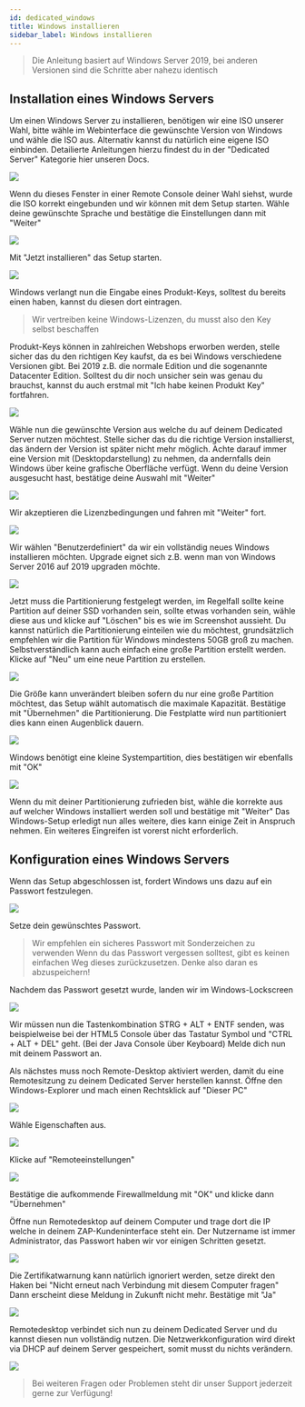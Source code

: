 ```yaml
---
id: dedicated_windows
title: Windows installieren
sidebar_label: Windows installieren
---
```

> Die Anleitung basiert auf Windows Server 2019, bei anderen Versionen sind die Schritte aber nahezu identisch

## Installation eines Windows Servers
Um einen Windows Server zu installieren, benötigen wir eine ISO unserer Wahl, bitte wähle im Webinterface die gewünschte Version von Windows und wähle die ISO aus.
Alternativ kannst du natürlich eine eigene ISO einbinden. Detailierte Anleitungen hierzu findest du in der "Dedicated Server" Kategorie hier unseren Docs.

![](https://screensaver01.zap-hosting.com/index.php/s/w8PKw2k6WJmXxCJ/preview)

Wenn du dieses Fenster in einer Remote Console deiner Wahl siehst, wurde die ISO korrekt eingebunden und wir können mit dem Setup starten.
Wähle deine gewünschte Sprache und bestätige die Einstellungen dann mit "Weiter"

![](https://screensaver01.zap-hosting.com/index.php/s/Ny7CCBzCbrPWdPq/preview)

Mit "Jetzt installieren" das Setup starten.

![](https://screensaver01.zap-hosting.com/index.php/s/RpKTjiM5GN6JmSa/preview)

Windows verlangt nun die Eingabe eines Produkt-Keys, solltest du bereits einen haben, kannst du diesen dort eintragen.

> Wir vertreiben keine Windows-Lizenzen, du musst also den Key selbst beschaffen

Produkt-Keys können in zahlreichen Webshops erworben werden, stelle sicher das du den richtigen Key kaufst, da es bei Windows verschiedene Versionen gibt.
Bei 2019 z.B. die normale Edition und die sogenannte Datacenter Edition.
Solltest du dir noch unsicher sein was genau du brauchst, kannst du auch erstmal mit "Ich habe keinen Produkt Key" fortfahren.

![](https://screensaver01.zap-hosting.com/index.php/s/75aAREBeyJnBZXB/preview)

Wähle nun die gewünschte Version aus welche du auf deinem Dedicated Server nutzen möchtest.
Stelle sicher das du die richtige Version installierst, das ändern der Version ist später nicht mehr möglich.
Achte darauf immer eine Version mit (Desktopdarstellung) zu nehmen, da andernfalls dein Windows über keine grafische Oberfläche verfügt.
Wenn du deine Version ausgesucht hast, bestätige deine Auswahl mit "Weiter"

![](https://screensaver01.zap-hosting.com/index.php/s/eNG4AsHYq4eg2mg/preview)

Wir akzeptieren die Lizenzbedingungen und fahren mit "Weiter" fort.

![](https://screensaver01.zap-hosting.com/index.php/s/pCbTZemgYeNEPPa/preview)

Wir wählen "Benutzerdefiniert" da wir ein vollständig neues Windows installieren möchten. Upgrade eignet sich z.B. wenn man von Windows Server 2016 auf 2019 upgraden möchte.

![](https://screensaver01.zap-hosting.com/index.php/s/qAJFmTGQo3jNMGW/preview)

Jetzt muss die Partitionierung festgelegt werden, im Regelfall sollte keine Partition auf deiner SSD vorhanden sein, sollte etwas vorhanden sein, wähle diese aus und klicke auf "Löschen" bis es wie im Screenshot aussieht.
Du kannst natürlich die Partitionierung einteilen wie du möchtest, grundsätzlich empfehlen wir die Partition für Windows mindestens 50GB groß zu machen. Selbstverständlich kann auch einfach eine große Partition erstellt werden.
Klicke auf "Neu" um eine neue Partition zu erstellen.

![](https://screensaver01.zap-hosting.com/index.php/s/T552aGTxmqf7jtX/preview)

Die Größe kann unverändert bleiben sofern du nur eine große Partition möchtest, das Setup wählt automatisch die maximale Kapazität.
Bestätige mit "Übernehmen" die Partitionierung. Die Festplatte wird nun partitioniert dies kann einen Augenblick dauern.

![](https://screensaver01.zap-hosting.com/index.php/s/S26szFXeYxWREFW/preview)

Windows benötigt eine kleine Systempartition, dies bestätigen wir ebenfalls mit "OK"

![](https://screensaver01.zap-hosting.com/index.php/s/PJbZ6BiqTLFRiMG/preview)

Wenn du mit deiner Partitionierung zufrieden bist, wähle die korrekte aus auf welcher Windows installiert werden soll und bestätige mit "Weiter"
Das Windows-Setup erledigt nun alles weitere, dies kann einige Zeit in Anspruch nehmen.
Ein weiteres Eingreifen ist vorerst nicht erforderlich.

## Konfiguration eines Windows Servers

Wenn das Setup abgeschlossen ist, fordert Windows uns dazu auf ein Passwort festzulegen.

![](https://screensaver01.zap-hosting.com/index.php/s/nE8dRRC7zaSy2sj/preview)

Setze dein gewünschtes Passwort.

> Wir empfehlen ein sicheres Passwort mit Sonderzeichen zu verwenden
> Wenn du das Passwort vergessen solltest, gibt es keinen einfachen Weg dieses zurückzusetzen. Denke also daran es abzuspeichern!

Nachdem das Passwort gesetzt wurde, landen wir im Windows-Lockscreen

![](https://screensaver01.zap-hosting.com/index.php/s/tbHXMJ6xJmFswP5/preview)

Wir müssen nun die Tastenkombination STRG + ALT + ENTF senden, was beispielweise bei der HTML5 Console über das Tastatur Symbol und "CTRL + ALT + DEL" geht.
(Bei der Java Console über Keyboard)
Melde dich nun mit deinem Passwort an.

Als nächstes muss noch Remote-Desktop aktiviert werden, damit du eine Remotesitzung zu deinem Dedicated Server herstellen kannst.
Öffne den Windows-Explorer und mach einen Rechtsklick auf "Dieser PC"

![](https://screensaver01.zap-hosting.com/index.php/s/iB3pyDt4MWFLo84/preview)

Wähle Eigenschaften aus.

![](https://screensaver01.zap-hosting.com/index.php/s/yBMMqrxTYxgBwf4/preview)

Klicke auf "Remoteeinstellungen" 

![](https://screensaver01.zap-hosting.com/index.php/s/es9ZfxoGJqD5mYX/preview)

Bestätige die aufkommende Firewallmeldung mit "OK" und klicke dann "Übernehmen"

Öffne nun Remotedesktop auf deinem Computer und trage dort die IP welche in deinem ZAP-Kundeninterface steht ein.
Der Nutzername ist immer Administrator, das Passwort haben wir vor einigen Schritten gesetzt.

![](https://screensaver01.zap-hosting.com/index.php/s/gAeyexGJZooYqKZ/preview)

Die Zertifikatwarnung kann natürlich ignoriert werden, setze direkt den Haken bei "Nicht erneut nach Verbindung mit diesem Computer fragen"
Dann erscheint diese Meldung in Zukunft nicht mehr. Bestätige mit "Ja"

![](https://screensaver01.zap-hosting.com/index.php/s/6sZt77HZrZrY7BX/preview)

Remotedesktop verbindet sich nun zu deinem Dedicated Server und du kannst diesen nun vollständig nutzen.
Die Netzwerkkonfiguration wird direkt via DHCP auf deinem Server gespeichert, somit musst du nichts verändern.

![](https://screensaver01.zap-hosting.com/index.php/s/yGGzxJ4QQZyL4L4/preview)

> Bei weiteren Fragen oder Problemen steht dir unser Support jederzeit gerne zur Verfügung!
